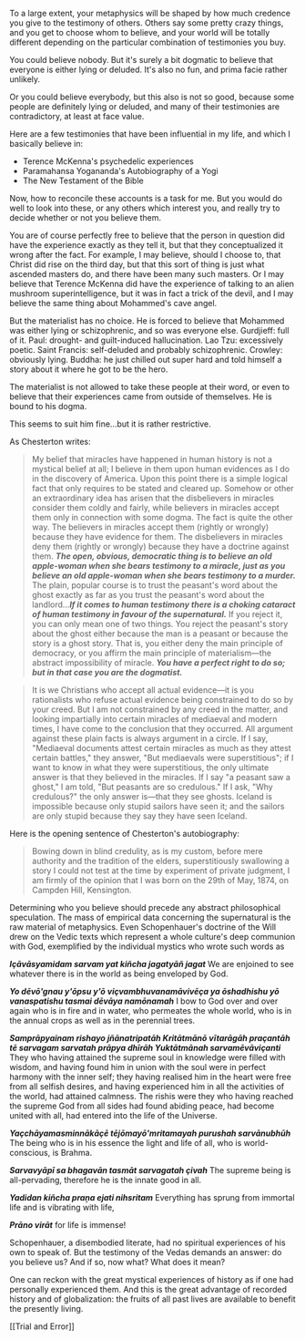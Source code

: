 To a large extent, your metaphysics will be shaped by how much credence you give to the testimony of others. Others say some pretty crazy things, and you get to choose whom to believe, and your world will be totally different depending on the particular combination of testimonies you buy.

You could believe nobody. But it's surely a bit dogmatic to believe that everyone is either lying or deluded. It's also no fun, and prima facie rather unlikely. 

Or you could believe everybody, but this also is not so good, because some people are definitely lying or deluded, and many of their testimonies are contradictory, at least at face value. 

Here are a few testimonies that have been influential in my life, and which I basically believe in:

- Terence McKenna's psychedelic experiences
- Paramahansa Yogananda's Autobiography of a Yogi
- The New Testament of the Bible

Now, how to reconcile these accounts is a task for me. But you would do well to look into these, or any others which interest you, and really try to decide whether or not you believe them. 

You are of course perfectly free to believe that the person in question did have the experience exactly as they tell it, but that they conceptualized it wrong after the fact. For example, I may believe, should I choose to, that Christ did rise on the third day, but that this sort of thing is just what ascended masters do, and there have been many such masters. Or I may believe that Terence McKenna did have the experience of talking to an alien mushroom superintelligence, but it was in fact a trick of the devil, and I may believe the same thing about Mohammed's cave angel.

But the materialist has no choice. He is forced to believe that Mohammed was either lying or schizophrenic, and so was everyone else. Gurdjieff: full of it. Paul: drought- and guilt-induced hallucination. Lao Tzu: excessively poetic. Saint Francis: self-deluded and probably schizophrenic. Crowley: obviously lying. Buddha: he just chilled out super hard and told himself a story about it where he got to be the hero.

The materialist is not allowed to take these people at their word, or even to believe that their experiences came from outside of themselves. He is bound to his dogma.

This seems to suit him fine...but it is rather restrictive.

As Chesterton writes:

> My belief that miracles have happened in human history is not a mystical belief at all; I believe in them upon human evidences as I do in the discovery of America. Upon this point there is a simple logical fact that only requires to be stated and cleared up. Somehow or other an extraordinary idea has arisen that the disbelievers in miracles consider them coldly and fairly, while believers in miracles accept them only in connection with some dogma. The fact is quite the other way. The believers in miracles accept them (rightly or wrongly) because they have evidence for them. The disbelievers in miracles deny them (rightly or wrongly) because they have a doctrine against them. ***The open, obvious, democratic thing is to believe an old apple-woman when she bears testimony to a miracle, just as you believe an old apple-woman when she bears testimony to a murder.*** The plain, popular course is to trust the peasant's word about the ghost exactly as far as you trust the peasant's word about the landlord...***If it comes to human testimony there is a choking cataract of human testimony in favour of the supernatural.*** If you reject it, you can only mean one of two things. You reject the peasant's story about the ghost either because the man is a peasant or because the story is a ghost story. That is, you either deny the main principle of democracy, or you affirm the main principle of materialism—the abstract impossibility of miracle. ***You have a perfect right to do so; but in that case you are the dogmatist.***

> It is we Christians who accept all actual evidence—it is you rationalists who refuse actual evidence being constrained to do so by your creed. But I am not constrained by any creed in the matter, and looking impartially into certain miracles of mediaeval and modern times, I have come to the conclusion that they occurred. All argument against these plain facts is always argument in a circle. If I say, "Mediaeval documents attest certain miracles as much as they attest certain battles," they answer, "But mediaevals were superstitious"; if I want to know in what they were superstitious, the only ultimate answer is that they believed in the miracles. If I say "a peasant saw a ghost," I am told, "But peasants are so credulous." If I ask, "Why credulous?" the only answer is—that they see ghosts. Iceland is impossible because only stupid sailors have seen it; and the sailors are only stupid because they say they have seen Iceland.

Here is the opening sentence of Chesterton's autobiography:

> Bowing down in blind credulity, as is my custom, before mere authority and the tradition of the elders, superstitiously swallowing a story I could not test at the time by experiment of private judgment, I am firmly of the opinion that I was born on the 29th of May, 1874, on Campden Hill, Kensington.

Determining who you believe should precede any abstract philosophical speculation. The mass of empirical data concerning the supernatural is the raw material of metaphysics. Even Schopenhauer's doctrine of the Will drew on the Vedic texts which represent a whole culture's deep communion with God, exemplified by the individual mystics who wrote such words as

***Içāvāsyamidam sarvam yat kiñcha jagatyāñ jagat*** 
We are enjoined to see whatever there is in the world as being enveloped by God. 

***Yo dēvō'gnau y'ōpsu y'ō viçvambhuvanamāvivēça ya ōshadhishu yō vanaspatishu tasmai dēvāya namōnamah*** 
I bow to God over and over again who is in fire and in water, who permeates the whole world, who is in the annual crops as well as in the perennial trees.

***Samprāpyainam rishayo jñānatripatāh Kritātmānō vītarāgāh praçantāh tē sarvagam sarvatah prāpya dhīrāh Yuktātmānah sarvamēvāviçanti*** 
They who having attained the supreme soul in knowledge were filled with wisdom, and having found him in union with the soul were in perfect harmony with the inner self; they having realised him in the heart were free from all selfish desires, and having experienced him in all the activities of the world, had attained calmness. The rishis were they who having reached the supreme God from all sides had found abiding peace, had become united with all, had entered into the life of the Universe.

***Yaçchāyamasminnākāçē tējōmayō'mritamayah purushah sarvānubhūh*** 
The being who is in his essence the light and life of all, who is world-conscious, is Brahma.

***Sarvavyāpī sa bhagavān tasmāt sarvagatah çivah*** 
The supreme being is all-pervading, therefore he is the innate good in all.

***Yadidan kiñcha praņa ejati nihsritam*** 
Everything has sprung from immortal life and is vibrating with life, 

***Prāno virāt*** 
for life is immense!

Schopenhauer, a disembodied literate, had no spiritual experiences of his own to speak of. But the testimony of the Vedas demands an answer: do you believe us? And if so, now what? What does it mean?

One can reckon with the great mystical experiences of history as if one had personally experienced them. And this is the great advantage of recorded history and of globalization: the fruits of all past lives are available to benefit the presently living. 

[[Trial and Error]]